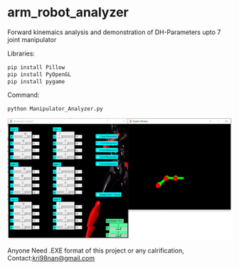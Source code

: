# arm_robot_analyzer
Forward kinemaics analysis and demonstration of DH-Parameters upto 7 joint manipulator

Libraries:
```
pip install Pillow
pip install PyOpenGL
pip install pygame
```

Command:
```
python Manipulator_Analyzer.py
```
![Demo Image](https://github.com/kri98nan/arm_robot_analyzer/blob/main/demo.PNG)

Anyone Need .EXE format of this project or any calrification, Contact:kri98nan@gmail.com

